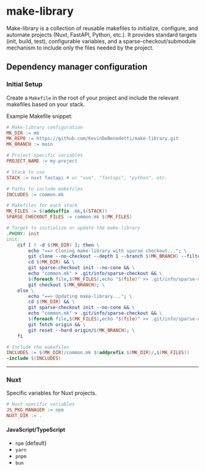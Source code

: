 # make-library

Make-library is a collection of reusable makefiles to initialize, configure, and automate projects (Nuxt, FastAPI, Python, etc.). It provides standard targets (init, build, test), configurable variables, and a sparse-checkout/submodule mechanism to include only the files needed by the project.

## Dependency manager configuration

### Initial Setup

Create a `Makefile` in the root of your project and include the relevant makefiles based on your stack.

Example Makefile snippet:

```makefile
# Make-library configuration
MK_DIR := mk
MK_REPO := https://github.com/KevinDeBenedetti/make-library.git
MK_BRANCH := main

# Project-specific variables
PROJECT_NAME := my-project

# Stack to use
STACK := nuxt fastapi # or "vue", "fastapi", "python", etc.

# Paths to include makefiles
INCLUDES := common.mk

# Makefiles for each stack
MK_FILES := $(addsuffix .mk,$(STACK))
SPARSE_CHECKOUT_FILES := common.mk $(MK_FILES)

# Target to initialize or update the make-library
.PHONY: init
init:
	@if [ ! -d $(MK_DIR) ]; then \
		echo "==> Cloning make-library with sparse checkout..."; \
		git clone --no-checkout --depth 1 --branch $(MK_BRANCH) --filter=blob:none $(MK_REPO) $(MK_DIR); \
		cd $(MK_DIR) && \
		git sparse-checkout init --no-cone && \
		echo "common.mk" > .git/info/sparse-checkout && \
		$(foreach file,$(MK_FILES),echo "$(file)" >> .git/info/sparse-checkout &&) true && \
		git checkout $(MK_BRANCH); \
	else \
		echo "==> Updating make-library..."; \
		cd $(MK_DIR) && \
		git sparse-checkout init --no-cone && \
		echo "common.mk" > .git/info/sparse-checkout && \
		$(foreach file,$(MK_FILES),echo "$(file)" >> .git/info/sparse-checkout &&) true && \
		git fetch origin && \
		git reset --hard origin/$(MK_BRANCH); \
	fi

# Include the makefiles
INCLUDES := $(MK_DIR)/common.mk $(addprefix $(MK_DIR)/,$(MK_FILES))
-include $(INCLUDES)

```

---
### Nuxt

Specific variables for Nuxt projects.

```makefile
# Nuxt-specific variables
JS_PKG_MANAGER := npm
NUXT_DIR := .
```

#### JavaScript/TypeScript
- `npm` (default)
- `yarn`
- `pnpm`
- `bun`
